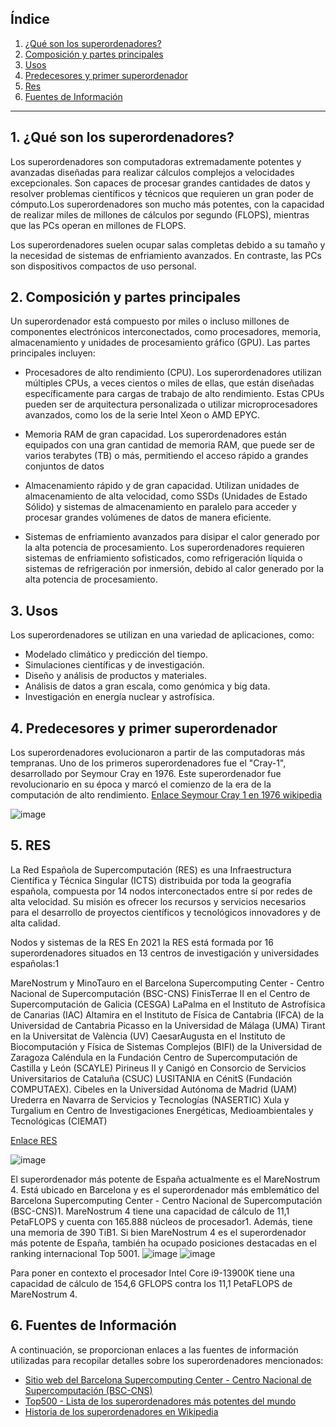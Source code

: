 ## Índice
1. [¿Qué son los superordenadores?](#1-qu%C3%A9-son-los-superordenadores)
2. [Composición y partes principales](#2-composici%C3%B3n-y-partes-principales)
3. [Usos](#3-usos)
4. [Predecesores y primer superordenador](#4-predecesores-y-primer-superordenador)
5. [Res](#5-res)
6. [Fuentes de Información](#6-fuentes-de-informaci%C3%B3n)

---

## 1. ¿Qué son los superordenadores?
Los superordenadores son computadoras extremadamente potentes y avanzadas diseñadas para realizar cálculos complejos a velocidades excepcionales. Son capaces de procesar grandes cantidades de datos y resolver problemas científicos y técnicos que requieren un gran poder de cómputo.Los superordenadores son mucho más potentes, con la capacidad de realizar miles de millones de cálculos por segundo (FLOPS), mientras que las PCs operan en millones de FLOPS.

Los superordenadores suelen ocupar salas completas debido a su tamaño y la necesidad de sistemas de enfriamiento avanzados. En contraste, las PCs son dispositivos compactos de uso personal.

## 2. Composición y partes principales
Un superordenador está compuesto por miles o incluso millones de componentes electrónicos interconectados, como procesadores, memoria, almacenamiento y unidades de procesamiento gráfico (GPU). Las partes principales incluyen:

- Procesadores de alto rendimiento (CPU).
  Los superordenadores utilizan múltiples CPUs, a veces cientos o miles de ellas, que están diseñadas específicamente para cargas de trabajo de alto rendimiento. Estas CPUs pueden ser de arquitectura personalizada o utilizar microprocesadores avanzados, como los de la serie Intel Xeon o AMD EPYC.
  
- Memoria RAM de gran capacidad.
  Los superordenadores están equipados con una gran cantidad de memoria RAM, que puede ser de varios terabytes (TB) o más, permitiendo el acceso rápido a grandes conjuntos de datos
  
- Almacenamiento rápido y de gran capacidad.
  Utilizan unidades de almacenamiento de alta velocidad, como SSDs (Unidades de Estado Sólido) y sistemas de almacenamiento en paralelo para acceder y procesar grandes volúmenes de datos de manera eficiente.
  
- Sistemas de enfriamiento avanzados para disipar el calor generado por la alta potencia de procesamiento.
  Los superordenadores requieren sistemas de enfriamiento sofisticados, como refrigeración líquida o sistemas de refrigeración por inmersión, debido al calor generado por la alta potencia de procesamiento.

## 3. Usos
Los superordenadores se utilizan en una variedad de aplicaciones, como:

- Modelado climático y predicción del tiempo.
- Simulaciones científicas y de investigación.
- Diseño y análisis de productos y materiales.
- Análisis de datos a gran escala, como genómica y big data.
- Investigación en energía nuclear y astrofísica.

## 4. Predecesores y primer superordenador
Los superordenadores evolucionaron a partir de las computadoras más tempranas. Uno de los primeros superordenadores fue el "Cray-1", desarrollado por Seymour Cray en 1976. Este superordenador fue revolucionario en su época y marcó el comienzo de la era de la computación de alto rendimiento.
[Enlace Seymour Cray 1 en 1976 wikipedia](https://es.wikipedia.org/wiki/Cray-1)

![image](https://github.com/MateoCarballo/SistemasInformaticos/assets/115709668/ee01d1ef-9fd8-43ec-82a8-43bffcd5b71d)


## 5. RES
La Red Española de Supercomputación (RES) es una Infraestructura Científica y Técnica Singular (ICTS) distribuida por toda la geografía española, compuesta por 14 nodos interconectados entre sí por redes de alta velocidad. Su misión es ofrecer los recursos y servicios necesarios para el desarrollo de proyectos científicos y tecnológicos innovadores y de alta calidad.

Nodos y sistemas de la RES
En 2021 la RES está formada por 16 superordenadores situados en 13 centros de investigación y universidades españolas:1​

MareNostrum y MinoTauro en el Barcelona Supercomputing Center - Centro Nacional de Supercomputación (BSC-CNS)
FinisTerrae II en el Centro de Supercomputación de Galicia (CESGA)
LaPalma en el Instituto de Astrofísica de Canarias (IAC)
Altamira en el Instituto de Física de Cantabria (IFCA) de la Universidad de Cantabria
Picasso en la Universidad de Málaga (UMA)
Tirant en la Universitat de València (UV)
CaesarAugusta en el Instituto de Biocomputación y Física de Sistemas Complejos (BIFI) de la Universidad de Zaragoza
Caléndula en la Fundación Centro de Supercomputación de Castilla y León (SCAYLE)
Pirineus II y Canigó en Consorcio de Servicios Universitarios de Cataluña (CSUC)
LUSITANIA en CénitS (Fundación COMPUTAEX).
Cibeles en la Universidad Autónoma de Madrid (UAM)
Urederra en Navarra de Servicios y Tecnologías (NASERTIC)
Xula y Turgalium en Centro de Investigaciones Energéticas, Medioambientales y Tecnológicas (CIEMAT)

[Enlace RES](https://www.res.es/es/nodos-de-la-res)

![image](https://github.com/MateoCarballo/SistemasInformaticos/assets/115709668/12d1ba95-4f18-41a5-860e-ee2de44d89b4)


El superordenador más potente de España actualmente es el MareNostrum 4. Está ubicado en Barcelona y es el superordenador más emblemático del Barcelona Supercomputing Center - Centro Nacional de Supercomputación (BSC-CNS)1. MareNostrum 4 tiene una capacidad de cálculo de 11,1 PetaFLOPS y cuenta con 165.888 núcleos de procesador1. Además, tiene una memoria de 390 TiB1. Si bien MareNostrum 4 es el superordenador más potente de España, también ha ocupado posiciones destacadas en el ranking internacional Top 5001.
![image](https://github.com/MateoCarballo/SistemasInformaticos/assets/115709668/58e8ee90-bd76-414e-b4fd-3ee9dd3ed3a6) ![image](https://github.com/MateoCarballo/SistemasInformaticos/assets/115709668/e89d9494-b97f-48a9-960b-c63637a7e5e5)

Para poner en contexto el procesador Intel Core i9-13900K tiene una capacidad de cálculo de 154,6 GFLOPS contra los 11,1 PetaFLOPS de MareNostrum 4.



## 6. Fuentes de Información
A continuación, se proporcionan enlaces a las fuentes de información utilizadas para recopilar detalles sobre los superordenadores mencionados:

- [Sitio web del Barcelona Supercomputing Center - Centro Nacional de Supercomputación (BSC-CNS)](https://www.bsc.es/)
- [Top500 - Lista de los superordenadores más potentes del mundo](https://www.top500.org/)
- [Historia de los superordenadores en Wikipedia](https://es.wikipedia.org/wiki/Superordenador)
